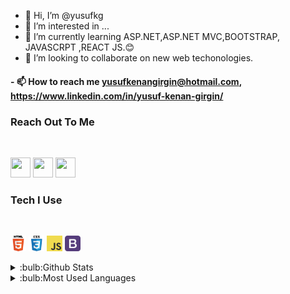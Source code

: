 - 👋 Hi, I’m @yusufkg
- 👀 I’m interested in ...
- 🌱 I’m currently learning ASP.NET,ASP.NET MVC,BOOTSTRAP, JAVASCRPT ,REACT JS.:blush:
- 💞️ I’m looking to collaborate on new web techonologies.
#### - 📫 How to reach me yusufkenangirgin@hotmail.com, https://www.linkedin.com/in/yusuf-kenan-girgin/
                     
<!-- 
<iframe src="https://giphy.com/embed/l1J9PC411qxTzlp2U" align="right" frameBorder="0" class="giphy-embed" allowFullScreen>
</iframe> -->

<!---
yusufkg/yusufkg is a ✨ special ✨ repository because its `README.md` (this file) appears on your GitHub profile.
You can click the Preview link to take a look at your changes.
-->
### Reach Out To Me
</br>

[<img height="32" width="32" src="https://unpkg.com/simple-icons@v5/icons/twitter.svg" />][Twitter]  [<img height="32" width="32"  src="https://unpkg.com/simple-icons@v5/icons/linkedin.svg" />][linkedin]   [<img height="32" width="32" src="https://unpkg.com/simple-icons@v5/icons/instagram.svg" />][Instagram]


### Tech I Use
</br>

<img src="https://raw.githubusercontent.com/github/explore/80688e429a7d4ef2fca1e82350fe8e3517d3494d/topics/html/html.png" width="25"/></div> <img src="https://raw.githubusercontent.com/github/explore/80688e429a7d4ef2fca1e82350fe8e3517d3494d/topics/css/css.png" width="25"/> <img src="https://raw.githubusercontent.com/github/explore/80688e429a7d4ef2fca1e82350fe8e3517d3494d/topics/javascript/javascript.png" width="25"/> <img src="https://raw.githubusercontent.com/github/explore/80688e429a7d4ef2fca1e82350fe8e3517d3494d/topics/bootstrap/bootstrap.png" width="25"/>


<details>
<summary>:bulb:Github Stats</summary>
<img src="https://github-readme-stats.vercel.app/api?username=yusufkg&theme=radical" >
</details>


<details>
<summary>:bulb:Most Used Languages</summary>
<img src="https://github-readme-stats.vercel.app/api/top-langs/?username=anuraghazra&layout=compact" >
</details>


[Twitter]:https://twitter.com/yusufkenangrgn
[Linkedin]:https://www.linkedin.com/in/yusuf-kenan-girgin/
[Instagram]:https://www.instagram.com/yusufkenangrgn/

